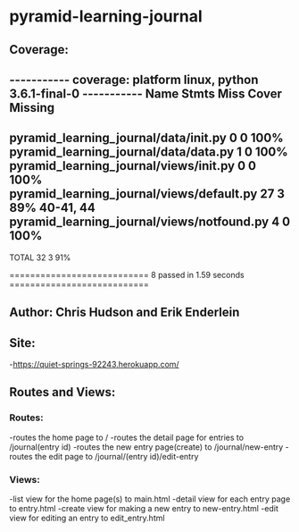 # pyramid-learning-journal

## Coverage:

----------- coverage: platform linux, python 3.6.1-final-0 -----------
Name                                         Stmts   Miss  Cover   Missing
--------------------------------------------------------------------------
pyramid_learning_journal/data/__init__.py        0      0   100%
pyramid_learning_journal/data/data.py            1      0   100%
pyramid_learning_journal/views/__init__.py       0      0   100%
pyramid_learning_journal/views/default.py       27      3    89%   40-41, 44
pyramid_learning_journal/views/notfound.py       4      0   100%
--------------------------------------------------------------------------
TOTAL                                           32      3    91%


=========================== 8 passed in 1.59 seconds ===========================


## Author: Chris Hudson and Erik Enderlein

## Site:
 -https://quiet-springs-92243.herokuapp.com/

## Routes and Views:

### Routes:
-routes the home page to /
-routes the detail page for entries to /journal(entry id)
-routes the new entry page(create) to /journal/new-entry
-routes the edit page to /journal/(entry id)/edit-entry

### Views:
-list view for the home page(s) to main.html
-detail view for each entry page to entry.html
-create view for making a new entry to new-entry.html
-edit view for editing an entry to edit_entry.html
